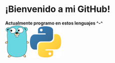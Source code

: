 # ¡Bienvenido a mi GitHub!
**Actualmente programo en estos lenguajes ^-^**
</br>
<img src="https://raw.githubusercontent.com/nezu-lab/nezu-lab/main/golang.png" alt="Go" width="75">
<img src="https://raw.githubusercontent.com/nezu-lab/nezu-lab/main/python.png" alt="Python" width="100">
